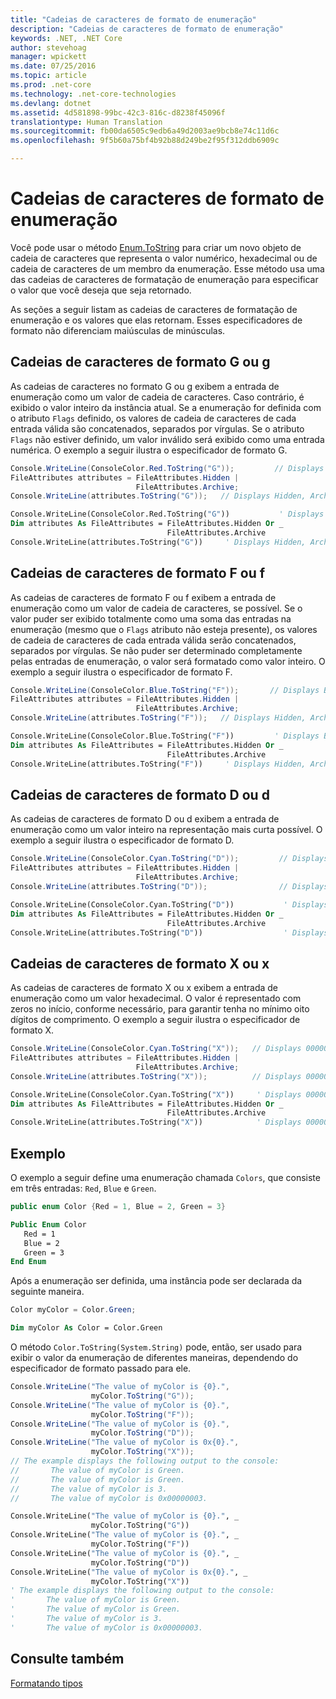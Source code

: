 ```yaml
---
title: "Cadeias de caracteres de formato de enumeração"
description: "Cadeias de caracteres de formato de enumeração"
keywords: .NET, .NET Core
author: stevehoag
manager: wpickett
ms.date: 07/25/2016
ms.topic: article
ms.prod: .net-core
ms.technology: .net-core-technologies
ms.devlang: dotnet
ms.assetid: 4d581898-99bc-42c3-816c-d8238f45096f
translationtype: Human Translation
ms.sourcegitcommit: fb00da6505c9edb6a49d2003ae9bcb8e74c11d6c
ms.openlocfilehash: 9f5b60a75bf4b92b88d249be2f95f312ddb6909c

---
```


# <a name="enumeration-format-strings"></a>Cadeias de caracteres de formato de enumeração

Você pode usar o método [Enum.ToString](xref:System.Enum.ToString) para criar um novo objeto de cadeia de caracteres que representa o valor numérico, hexadecimal ou de cadeia de caracteres de um membro da enumeração. Esse método usa uma das cadeias de caracteres de formatação de enumeração para especificar o valor que você deseja que seja retornado.

As seções a seguir listam as cadeias de caracteres de formatação de enumeração e os valores que elas retornam. Esses especificadores de formato não diferenciam maiúsculas de minúsculas.

## <a name="the-g-or-g-format-strings"></a>Cadeias de caracteres de formato G ou g

As cadeias de caracteres no formato G ou g exibem a entrada de enumeração como um valor de cadeia de caracteres. Caso contrário, é exibido o valor inteiro da instância atual. Se a enumeração for definida com o atributo `Flags` definido, os valores de cadeia de caracteres de cada entrada válida são concatenados, separados por vírgulas. Se o atributo `Flags` não estiver definido, um valor inválido será exibido como uma entrada numérica. O exemplo a seguir ilustra o especificador de formato G.

```csharp
Console.WriteLine(ConsoleColor.Red.ToString("G"));         // Displays Red
FileAttributes attributes = FileAttributes.Hidden |
                            FileAttributes.Archive;
Console.WriteLine(attributes.ToString("G"));   // Displays Hidden, Archive
```

```vb
Console.WriteLine(ConsoleColor.Red.ToString("G"))           ' Displays Red
Dim attributes As FileAttributes = FileAttributes.Hidden Or _
                                   FileAttributes.Archive
Console.WriteLine(attributes.ToString("G"))     ' Displays Hidden, Archive
```

## <a name="the-f-or-f-format-strings"></a>Cadeias de caracteres de formato F ou f

As cadeias de caracteres de formato F ou f exibem a entrada de enumeração como um valor de cadeia de caracteres, se possível. Se o valor puder ser exibido totalmente como uma soma das entradas na enumeração (mesmo que o `Flags` atributo não esteja presente), os valores de cadeia de caracteres de cada entrada válida serão concatenados, separados por vírgulas. Se não puder ser determinado completamente pelas entradas de enumeração, o valor será formatado como valor inteiro. O exemplo a seguir ilustra o especificador de formato F.

```csharp
Console.WriteLine(ConsoleColor.Blue.ToString("F"));       // Displays Blue
FileAttributes attributes = FileAttributes.Hidden | 
                            FileAttributes.Archive;
Console.WriteLine(attributes.ToString("F"));   // Displays Hidden, Archive
```

```vb
Console.WriteLine(ConsoleColor.Blue.ToString("F"))         ' Displays Blue
Dim attributes As FileAttributes = FileAttributes.Hidden Or _
                                   FileAttributes.Archive
Console.WriteLine(attributes.ToString("F"))     ' Displays Hidden, Archive
```

## <a name="the-d-or-d-format-strings"></a>Cadeias de caracteres de formato D ou d

As cadeias de caracteres de formato D ou d exibem a entrada de enumeração como um valor inteiro na representação mais curta possível. O exemplo a seguir ilustra o especificador de formato D.

```csharp
Console.WriteLine(ConsoleColor.Cyan.ToString("D"));         // Displays 11
FileAttributes attributes = FileAttributes.Hidden |
                            FileAttributes.Archive;
Console.WriteLine(attributes.ToString("D"));                // Displays 34
````

```vb
Console.WriteLine(ConsoleColor.Cyan.ToString("D"))           ' Displays 11
Dim attributes As FileAttributes = FileAttributes.Hidden Or _
                                   FileAttributes.Archive
Console.WriteLine(attributes.ToString("D"))                  ' Displays 34 
```

## <a name="the-x-or-x-format-strings"></a>Cadeias de caracteres de formato X ou x

As cadeias de caracteres de formato X ou x exibem a entrada de enumeração como um valor hexadecimal. O valor é representado com zeros no início, conforme necessário, para garantir tenha no mínimo oito dígitos de comprimento. O exemplo a seguir ilustra o especificador de formato X.

```csharp
Console.WriteLine(ConsoleColor.Cyan.ToString("X"));   // Displays 0000000B
FileAttributes attributes = FileAttributes.Hidden |
                            FileAttributes.Archive;
Console.WriteLine(attributes.ToString("X"));          // Displays 00000022
```

```vb
Console.WriteLine(ConsoleColor.Cyan.ToString("X"))     ' Displays 0000000B
Dim attributes As FileAttributes = FileAttributes.Hidden Or _
                                   FileAttributes.Archive
Console.WriteLine(attributes.ToString("X"))            ' Displays 00000022 
```

## <a name="example"></a>Exemplo

O exemplo a seguir define uma enumeração chamada `Colors`, que consiste em três entradas: `Red`, `Blue` e `Green`.

 ```csharp
 public enum Color {Red = 1, Blue = 2, Green = 3}
```

```vb
Public Enum Color
   Red = 1
   Blue = 2
   Green = 3
End Enum
```

Após a enumeração ser definida, uma instância pode ser declarada da seguinte maneira.

```csharp
Color myColor = Color.Green;
```

```vb
Dim myColor As Color = Color.Green
```

O método `Color.ToString(System.String)` pode, então, ser usado para exibir o valor da enumeração de diferentes maneiras, dependendo do especificador de formato passado para ele.

```csharp
Console.WriteLine("The value of myColor is {0}.", 
                  myColor.ToString("G"));
Console.WriteLine("The value of myColor is {0}.", 
                  myColor.ToString("F"));
Console.WriteLine("The value of myColor is {0}.", 
                  myColor.ToString("D"));
Console.WriteLine("The value of myColor is 0x{0}.", 
                  myColor.ToString("X"));
// The example displays the following output to the console:
//       The value of myColor is Green.
//       The value of myColor is Green.
//       The value of myColor is 3.
//       The value of myColor is 0x00000003.
```

```vb
Console.WriteLine("The value of myColor is {0}.", _
                  myColor.ToString("G"))
Console.WriteLine("The value of myColor is {0}.", _
                  myColor.ToString("F"))
Console.WriteLine("The value of myColor is {0}.", _
                  myColor.ToString("D"))
Console.WriteLine("The value of myColor is 0x{0}.", _
                  myColor.ToString("X"))
' The example displays the following output to the console:
'       The value of myColor is Green.
'       The value of myColor is Green.
'       The value of myColor is 3.
'       The value of myColor is 0x00000003. 
```

## <a name="see-also"></a>Consulte também

[Formatando tipos](formatting-types.md)




<!--HONumber=Nov16_HO3-->


